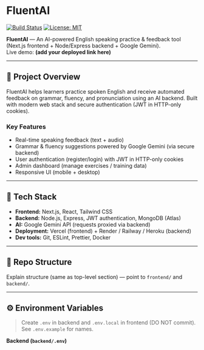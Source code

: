 # FluentAI

[![Build Status](https://img.shields.io/github/actions/workflow/status/priyanshupanwar066/fluentai/ci.yml?branch=main)](https://github.com/priyanshupanwar066/fluentai/actions)
[![License: MIT](https://img.shields.io/badge/License-MIT-yellow.svg)](LICENSE)

**FluentAI** — An AI-powered English speaking practice & feedback tool (Next.js frontend + Node/Express backend + Google Gemini).  
Live demo: **(add your deployed link here)**

---

## 🚀 Project Overview
FluentAI helps learners practice spoken English and receive automated feedback on grammar, fluency, and pronunciation using an AI backend. Built with modern web stack and secure authentication (JWT in HTTP-only cookies).

### Key Features
- Real-time speaking feedback (text + audio)  
- Grammar & fluency suggestions powered by Google Gemini (via secure backend)  
- User authentication (register/login) with JWT in HTTP-only cookies  
- Admin dashboard (manage exercises / training data)  
- Responsive UI (mobile + desktop)

---

## 🧰 Tech Stack
- **Frontend:** Next.js, React, Tailwind CSS  
- **Backend:** Node.js, Express, JWT authentication, MongoDB (Atlas)  
- **AI:** Google Gemini API (requests proxied via backend)  
- **Deployment:** Vercel (frontend) + Render / Railway / Heroku (backend)  
- **Dev tools:** Git, ESLint, Prettier, Docker

---

## 📁 Repo Structure
Explain structure (same as top-level section) — point to `frontend/` and `backend/`.

---

## ⚙️ Environment Variables
> Create `.env` in backend and `.env.local` in frontend (DO NOT commit). See `.env.example` for names.

**Backend (`backend/.env`)**
